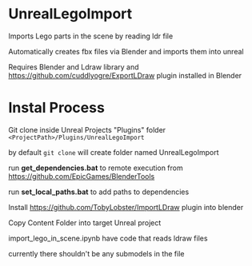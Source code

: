 # UnrealLegoImport
Imports Lego parts in the scene by reading ldr file

Automatically creates fbx files via Blender and imports them into unreal

Requires Blender and Ldraw library and https://github.com/cuddlyogre/ExportLDraw plugin installed in Blender


# Instal Process

Git clone inside Unreal Projects "Plugins" folder `<ProjectPath>/Plugins/UnrealLegoImport`

by default `git clone` will create folder named UnrealLegoImport

run **get_dependencies.bat** to remote execution from https://github.com/EpicGames/BlenderTools 

run **set_local_paths.bat** to add paths to dependencies

Install https://github.com/TobyLobster/ImportLDraw plugin into blender

Copy Content Folder into target Unreal project

import_lego_in_scene.ipynb have code that reads ldraw files 

currently there shouldn't be any submodels in the file
